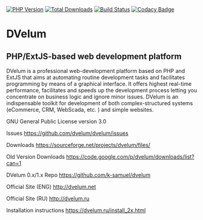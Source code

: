 [![PHP Version](https://img.shields.io/badge/php-7.2%2B-blue.svg)](https://packagist.org/packages/dvelum/dvelum)
[![Total Downloads](https://img.shields.io/packagist/dt/dvelum/dvelum.svg?style=flat-square)](https://packagist.org/packages/dvelum/dvelum)
[![Build Status](https://travis-ci.org/dvelum/dvelum.svg?branch=dev-3.x)](https://travis-ci.org/dvelum/dvelum)
[![Codacy Badge](https://api.codacy.com/project/badge/Grade/093ba1f71f33433ca1b8cb2b9936935a)](https://www.codacy.com/app/DVelumTeam/dvelum?utm_source=github.com&amp;utm_medium=referral&amp;utm_content=dvelum/dvelum&amp;utm_campaign=Badge_Grade)

DVelum
======

PHP/ExtJS-based web development platform
------


DVelum is a professional web-development platform based on PHP and ExtJS that aims at automating routine development tasks and facilitates programming by means of a graphical interface.
It offers highest real-time performance, facilitates and speeds up the development process letting you concentrate on business logic and ignore minor issues.
DVelum is an indispensable toolkit for development of both complex-structured systems (eCommerce, CRM, WebScada, etc. ) and simple websites.

GNU General Public License version 3.0


Issues https://github.com/dvelum/dvelum/issues

Downloads https://sourceforge.net/projects/dvelum/files/

Old Version Downloads https://code.google.com/p/dvelum/downloads/list?can=1

DVelum 0.x/1.x Repo https://github.com/k-samuel/dvelum

Official Site (ENG) http://dvelum.net

Official Site (RU)  http://dvelum.ru

Installation instructions https://dvelum.ru/install_2x.html


